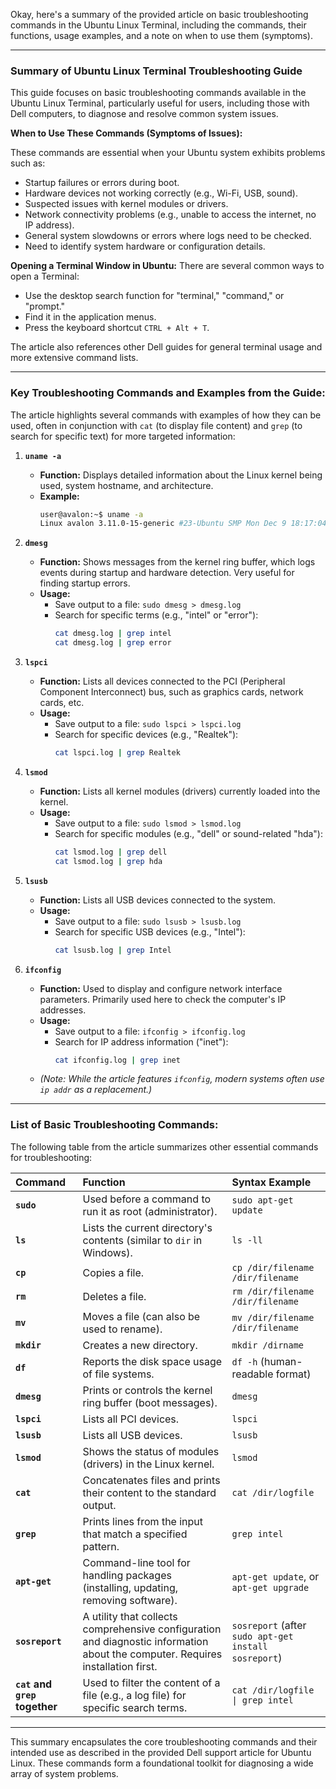 Okay, here's a summary of the provided article on basic troubleshooting commands in the Ubuntu Linux Terminal, including the commands, their functions, usage examples, and a note on when to use them (symptoms).

---

### **Summary of Ubuntu Linux Terminal Troubleshooting Guide**

This guide focuses on basic troubleshooting commands available in the Ubuntu Linux Terminal, particularly useful for users, including those with Dell computers, to diagnose and resolve common system issues.

**When to Use These Commands (Symptoms of Issues):**

These commands are essential when your Ubuntu system exhibits problems such as:
* Startup failures or errors during boot.
* Hardware devices not working correctly (e.g., Wi-Fi, USB, sound).
* Suspected issues with kernel modules or drivers.
* Network connectivity problems (e.g., unable to access the internet, no IP address).
* General system slowdowns or errors where logs need to be checked.
* Need to identify system hardware or configuration details.

**Opening a Terminal Window in Ubuntu:**
There are several common ways to open a Terminal:
* Use the desktop search function for "terminal," "command," or "prompt."
* Find it in the application menus.
* Press the keyboard shortcut `CTRL + Alt + T`.

The article also references other Dell guides for general terminal usage and more extensive command lists.

---

### **Key Troubleshooting Commands and Examples from the Guide:**

The article highlights several commands with examples of how they can be used, often in conjunction with `cat` (to display file content) and `grep` (to search for specific text) for more targeted information:

1.  **`uname -a`**
    * **Function:** Displays detailed information about the Linux kernel being used, system hostname, and architecture.
    * **Example:**
        ```bash
        user@avalon:~$ uname -a
        Linux avalon 3.11.0-15-generic #23-Ubuntu SMP Mon Dec 9 18:17:04 UTC 2013 x86_64 x86_64 x86_64 GNU/Linux
        ```

2.  **`dmesg`**
    * **Function:** Shows messages from the kernel ring buffer, which logs events during startup and hardware detection. Very useful for finding startup errors.
    * **Usage:**
        * Save output to a file: `sudo dmesg > dmesg.log`
        * Search for specific terms (e.g., "intel" or "error"):
            ```bash
            cat dmesg.log | grep intel
            cat dmesg.log | grep error
            ```

3.  **`lspci`**
    * **Function:** Lists all devices connected to the PCI (Peripheral Component Interconnect) bus, such as graphics cards, network cards, etc.
    * **Usage:**
        * Save output to a file: `sudo lspci > lspci.log`
        * Search for specific devices (e.g., "Realtek"):
            ```bash
            cat lspci.log | grep Realtek
            ```

4.  **`lsmod`**
    * **Function:** Lists all kernel modules (drivers) currently loaded into the kernel.
    * **Usage:**
        * Save output to a file: `sudo lsmod > lsmod.log`
        * Search for specific modules (e.g., "dell" or sound-related "hda"):
            ```bash
            cat lsmod.log | grep dell
            cat lsmod.log | grep hda
            ```

5.  **`lsusb`**
    * **Function:** Lists all USB devices connected to the system.
    * **Usage:**
        * Save output to a file: `sudo lsusb > lsusb.log`
        * Search for specific USB devices (e.g., "Intel"):
            ```bash
            cat lsusb.log | grep Intel
            ```

6.  **`ifconfig`**
    * **Function:** Used to display and configure network interface parameters. Primarily used here to check the computer's IP addresses.
    * **Usage:**
        * Save output to a file: `ifconfig > ifconfig.log`
        * Search for IP address information ("inet"):
            ```bash
            cat ifconfig.log | grep inet
            ```
    * *(Note: While the article features `ifconfig`, modern systems often use `ip addr` as a replacement.)*

---

### **List of Basic Troubleshooting Commands:**

The following table from the article summarizes other essential commands for troubleshooting:

| Command                      | Function                                                                                                                               | Syntax Example                                  |
| :--------------------------- | :------------------------------------------------------------------------------------------------------------------------------------- | :---------------------------------------------- |
| **`sudo`** | Used before a command to run it as root (administrator).                                                                               | `sudo apt-get update`                           |
| **`ls`** | Lists the current directory's contents (similar to `dir` in Windows).                                                                  | `ls -ll`                                        |
| **`cp`** | Copies a file.                                                                                                                         | `cp /dir/filename /dir/filename`                |
| **`rm`** | Deletes a file.                                                                                                                        | `rm /dir/filename /dir/filename`                |
| **`mv`** | Moves a file (can also be used to rename).                                                                                             | `mv /dir/filename /dir/filename`                |
| **`mkdir`** | Creates a new directory.                                                                                                               | `mkdir /dirname`                                |
| **`df`** | Reports the disk space usage of file systems.                                                                                          | `df -h` (human-readable format)                 |
| **`dmesg`** | Prints or controls the kernel ring buffer (boot messages).                                                                             | `dmesg`                                         |
| **`lspci`** | Lists all PCI devices.                                                                                                                 | `lspci`                                         |
| **`lsusb`** | Lists all USB devices.                                                                                                                 | `lsusb`                                         |
| **`lsmod`** | Shows the status of modules (drivers) in the Linux kernel.                                                                             | `lsmod`                                         |
| **`cat`** | Concatenates files and prints their content to the standard output.                                                                    | `cat /dir/logfile`                              |
| **`grep`** | Prints lines from the input that match a specified pattern.                                                                            | `grep intel`                                    |
| **`apt-get`** | Command-line tool for handling packages (installing, updating, removing software).                                                     | `apt-get update`, or `apt-get upgrade`          |
| **`sosreport`** | A utility that collects comprehensive configuration and diagnostic information about the computer. Requires installation first.        | `sosreport` (after `sudo apt-get install sosreport`) |
| **`cat` and `grep` together** | Used to filter the content of a file (e.g., a log file) for specific search terms.                                                     | `cat /dir/logfile \| grep intel`                |

---

This summary encapsulates the core troubleshooting commands and their intended use as described in the provided Dell support article for Ubuntu Linux. These commands form a foundational toolkit for diagnosing a wide array of system problems.

